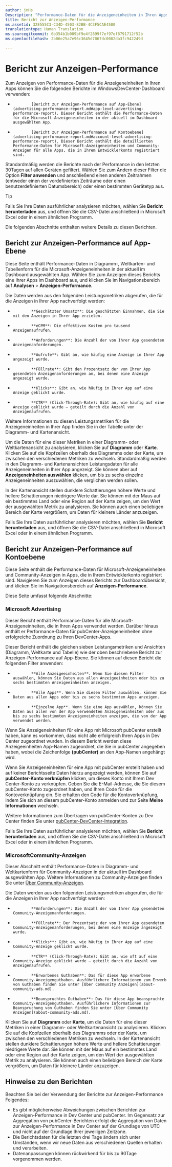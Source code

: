 ```yaml
---
author: jnHs
Description: "Performance-Daten für die Anzeigeneinheiten in Ihren Apps können Sie mithilfe der Berichte zur Anzeigen-Performance auf App- und Kontoebene im WindowsDevCenter-Dashboard anzeigen."
title: Bericht zur Anzeigen-Performance
ms.assetid: 32E555C3-C34D-4503-82BB-4C3F5CAE4500
translationtype: Human Translation
ms.sourcegitcommit: 6b354b1b009bf9e4f2899f7ef97ef8791712f52b
ms.openlocfilehash: 2b06e25a7e96c3645d7067dc0082da3fc942249d

---
```


# Bericht zur Anzeigen-Performance


Zum Anzeigen von Performance-Daten für die Anzeigeneinheiten in Ihren Apps können Sie die folgenden Berichte im WindowsDevCenter-Dashboard verwenden:

-   
              [Bericht zur Anzeigen-Performance auf App-Ebene](advertising-performance-report.md#app-level-advertising-performance-report). Dieser Bericht enthält die Performance-Daten für die Microsoft-Anzeigeneinheiten in der aktuell im Dashboard ausgewählten App.
-   
              [Bericht zur Anzeigen-Performance auf Kontoebene](advertising-performance-report.md#account-level-advertising-performance-report). Dieser Bericht enthält die detaillierten Performance-Daten für Microsoft-Anzeigeneinheiten und Community-Anzeigen für alle Apps, die in Ihrem Entwicklerkonto registriert sind.

Standardmäßig werden die Berichte nach der Performance in den letzten 30Tagen auf allen Geräten gefiltert. Wählen Sie zum Ändern dieser Filter die Option **Filter anwenden** und anschließend einen anderen Zeitrahmen (entweder einen der vordefinierten Zeiträume oder einen benutzerdefinierten Datumsbereich) oder einen bestimmten Gerätetyp aus. 

> [!TIP]
> Falls Sie Ihre Daten ausführlicher analysieren möchten, wählen Sie **Bericht herunterladen** aus, und öffnen Sie die CSV-Datei anschließend in Microsoft Excel oder in einem ähnlichen Programm.

Die folgenden Abschnitte enthalten weitere Details zu diesen Berichten.

## Bericht zur Anzeigen-Performance auf App-Ebene

Diese Seite enthält Performance-Daten in Diagramm-, Weltkarten- und Tabellenform für die Microsoft-Anzeigeneinheiten in der aktuell im Dashboard ausgewählten App. Wählen Sie zum Anzeigen dieses Berichts eine Ihrer Apps im Dashboard aus, und klicken Sie im Navigationsbereich auf **Analysen** &gt; **Anzeigen-Performance**.

Die Daten werden aus den folgenden Leistungsmetriken abgerufen, die für die Anzeigen in Ihrer App nachverfolgt werden:

-   
              **Geschätzter Umsatz**: Die geschätzten Einnahmen, die Sie mit den Anzeigen in Ihrer App erzielen.
-   
              **eCPM**: Die effektiven Kosten pro tausend Anzeigenaufrufen.
-   
              **Anforderungen**: Die Anzahl der von Ihrer App gesendeten Anzeigenanforderungen.
-   
              **Aufrufe**: Gibt an, wie häufig eine Anzeige in Ihrer App angezeigt wurde.
-   
              **Füllrate**: Gibt den Prozentsatz der von Ihrer App gesendeten Anzeigenanforderungen an, bei denen eine Anzeige angezeigt wurde.
-   
              **Klicks**: Gibt an, wie häufig in Ihrer App auf eine Anzeige geklickt wurde.
-   
              **CTR** (Click-Through-Rate): Gibt an, wie häufig auf eine Anzeige geklickt wurde – geteilt durch die Anzahl von Anzeigenaufrufen.

Weitere Informationen zu diesen Leistungsmetriken für die Anzeigeneinheiten in Ihrer App finden Sie in der Tabelle unter der Diagramm- und Kartenansicht.

Um die Daten für eine dieser Metriken in einer Diagramm- oder Weltkartenansicht zu analysieren, klicken Sie auf **Diagramm** oder **Karte**. Klicken Sie auf die Kopfzeilen oberhalb des Diagramms oder der Karte, um zwischen den verschiedenen Metriken zu wechseln. Standardmäßig werden in den Diagramm- und Kartenansichten Leistungsdaten für alle Anzeigeneinheiten in Ihrer App angezeigt. Sie können aber auf **Anzeigeneinheiten auswählen** klicken, um bis zu sechs einzelne Anzeigeneinheiten auszuwählen, die verglichen werden sollen.

In der Kartenansicht stellen dunklere Schattierungen höhere Werte und hellere Schattierungen niedrigere Werte dar. Sie können mit der Maus auf ein bestimmtes Land oder eine Region auf der Karte zeigen, um den Wert der ausgewählten Metrik zu analysieren. Sie können auch einen beliebigen Bereich der Karte vergrößern, um Daten für kleinere Länder anzuzeigen.

Falls Sie Ihre Daten ausführlicher analysieren möchten, wählen Sie **Bericht herunterladen** aus, und öffnen Sie die CSV-Datei anschließend in Microsoft Excel oder in einem ähnlichen Programm.

## Bericht zur Anzeigen-Performance auf Kontoebene

Diese Seite enthält die Performance-Daten für Microsoft-Anzeigeneinheiten und Community-Anzeigen in Apps, die in Ihrem Entwicklerkonto registriert sind. Navigieren Sie zum Anzeigen dieses Berichts zur Dashboardübersicht, und klicken Sie im Navigationsbereich auf **Anzeigen-Performance**.

Diese Seite umfasst folgende Abschnitte:

### Microsoft Advertising

Dieser Bericht enthält Performance-Daten für alle Microsoft-Anzeigeneinheiten, die in Ihren Apps verwendet werden. Darüber hinaus enthält er Performance-Daten für pubCenter-Anzeigeneinheiten ohne erfolgreiche Zuordnung zu Ihren DevCenter-Apps.

Dieser Bericht enthält die gleichen sieben Leistungsmetriken und Ansichten (Diagramm, Weltkarte und Tabelle) wie der oben beschriebene Bericht zur Anzeigen-Performance auf App-Ebene. Sie können auf diesen Bericht die folgenden Filter anwenden:

-   
              **Alle Anzeigeeinheiten**. Wenn Sie diesen Filter auswählen, können Sie Daten aus allen Anzeigeeinheiten oder bis zu sechs bestimmten Anzeigeeinheiten anzeigen.
-   
              **Alle Apps**. Wenn Sie diesen Filter auswählen, können Sie Daten aus allen Apps oder bis zu sechs bestimmten Apps anzeigen.
-   
              **Einzelne App**. Wenn Sie eine App auswählen, können Sie Daten aus allen von der App verwendeten Anzeigeneinheiten oder aus bis zu sechs bestimmten Anzeigeneinheiten anzeigen, die von der App verwendet werden.

Wenn Sie Anzeigeneinheiten für eine App mit Microsoft pubCenter erstellt haben, kann es vorkommen, dass nicht alle erfolgreich Ihren Apps in Dev Center zugeordnet wurden. In diesem Bericht werden diese Anzeigeeinheiten App-Namen zugeordnet, die Sie in pubCenter angegeben haben, wobei die Zeichenfolge **(pubCenter)** an den App-Namen angehängt wird.

Wenn Sie Anzeigeneinheiten für eine App mit pubCenter erstellt haben und auf keiner Berichtsseite Daten hierzu angezeigt werden, können Sie auf **pubCenter-Konto verknüpfen** klicken, um dieses Konto mit Ihrem Dev Center-Konto zu verknüpfen. Geben Sie die E-Mail-Adresse, die Sie diesem pubCenter-Konto zugeordnet haben, und Ihren Code für die Kontoverknüpfung ein. Sie erhalten den Code für die Kontoverknüpfung, indem Sie sich an diesem pubCenter-Konto anmelden und zur Seite **Meine Informationen** wechseln.

Weitere Informationen zum Übertragen von pubCenter-Konten zu Dev Center finden Sie unter [pubCenter-DevCenter-Integration](pubcenter-dev-center-integration.md).

Falls Sie Ihre Daten ausführlicher analysieren möchten, wählen Sie **Bericht herunterladen** aus, und öffnen Sie die CSV-Datei anschließend in Microsoft Excel oder in einem ähnlichen Programm.

### MicrosoftCommunity-Anzeigen

Dieser Abschnitt enthält Performance-Daten in Diagramm- und Weltkartenform für Community-Anzeigen in der aktuell im Dashboard ausgewählten App. Weitere Informationen zu Community-Anzeigen finden Sie unter [Über Community-Anzeigen](about-community-ads.md).

Die Daten werden aus den folgenden Leistungsmetriken abgerufen, die für die Anzeigen in Ihrer App nachverfolgt werden:

-   
              **Anforderungen**: Die Anzahl der von Ihrer App gesendeten Community-Anzeigenanforderungen.
-   
              **Füllrate**: Der Prozentsatz der von Ihrer App gesendeten Community-Anzeigenanforderungen, bei denen eine Anzeige angezeigt wurde.
-   
              **Klicks**: Gibt an, wie häufig in Ihrer App auf eine Community-Anzeige geklickt wurde.
-   
              **CTR** (Click-Through-Rate): Gibt an, wie oft auf eine Community-Anzeige geklickt wurde – geteilt durch die Anzahl von Anzeigenaufrufen.
-   
              **Erworbenes Guthaben**: Das für diese App erworbene Community-Anzeigenguthaben. Ausführlichere Informationen zum Erwerb von Guthaben finden Sie unter [Über Community Anzeigen](about-community-ads.md).
-   
              **Beanspruchtes Guthaben**: Das für diese App beanspruchte Community-Anzeigenguthaben. Ausführlichere Informationen zur Beanspruchung von Guthaben finden Sie unter [Über Community Anzeigen](about-community-ads.md).

Klicken Sie auf **Diagramm** oder **Karte**, um die Daten für eine dieser Metriken in einer Diagramm- oder Weltkartenansicht zu analysieren. Klicken Sie auf die Kopfzeilen oberhalb des Diagramms oder der Karte, um zwischen den verschiedenen Metriken zu wechseln. In der Kartenansicht stellen dunklere Schattierungen höhere Werte und hellere Schattierungen niedrigere Werte dar. Sie können mit der Maus auf ein bestimmtes Land oder eine Region auf der Karte zeigen, um den Wert der ausgewählten Metrik zu analysieren. Sie können auch einen beliebigen Bereich der Karte vergrößern, um Daten für kleinere Länder anzuzeigen.

## Hinweise zu den Berichten

Beachten Sie bei der Verwendung der Berichte zur Anzeigen-Performance Folgendes:

- Es gibt möglicherweise Abweichungen zwischen Berichten zur Anzeigen-Performance in Dev Center und pubCenter. Im Gegensatz zur Aggregation von pubCenter-Berichten erfolgt die Aggregation von Daten zur Anzeigen-Performance in Dev Center auf der Grundlage von UTC und nicht auf der Grundlage Ihrer jeweiligen Zeitzone.
- Die Berichtsdaten für die letzten drei Tage ändern sich unter Umständen, wenn wir neue Daten aus verschiedenen Quellen erhalten und verarbeiten.
- Datenanpassungen können rückwirkend für bis zu 90Tage vorgenommen werden.

 

 



<!--HONumber=Jul16_HO2-->


